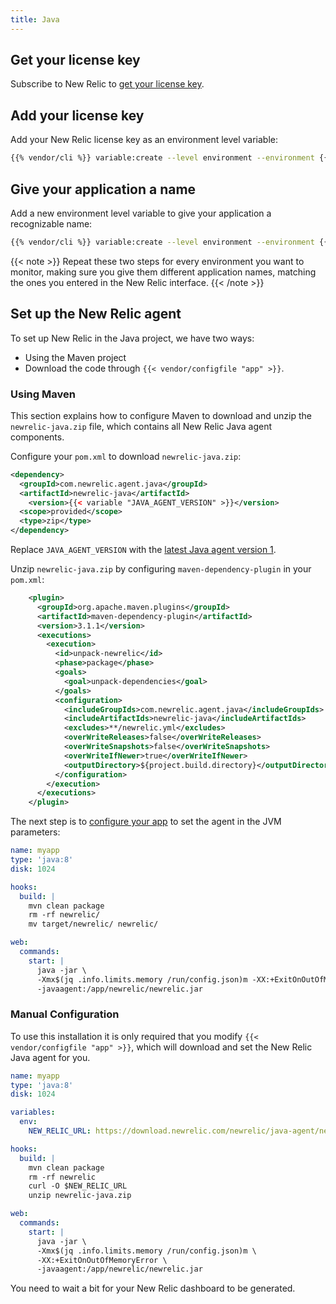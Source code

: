 ```yaml
---
title: Java
---
```


## Get your license key

Subscribe to New Relic to [get your license key](https://docs.newrelic.com/docs/apis/intro-apis/new-relic-api-keys/).

## Add your license key

Add your New Relic license key as an environment level variable:

```bash
{{% vendor/cli %}} variable:create --level environment --environment {{< variable "ENVIRONMENT_NAME" >}} --visible-build false --inheritable false env:NEW_RELIC_LICENSE_KEY --value {{< variable "NEW_RELIC_LICENSE_KEY" >}}
```

## Give your application a name

Add a new environment level variable to give your application a recognizable name:

```bash
{{% vendor/cli %}} variable:create --level environment --environment {{< variable "ENVIRONMENT_NAME" >}} --visible-build false --inheritable false env:NEW_RELIC_APP_NAME --value {{< variable "APP_NAME" >}}
```

{{< note >}}
Repeat these two steps for every environment you want to monitor, making sure you give them different application names, matching the ones you entered in the New Relic interface.
{{< /note >}}

## Set up the New Relic agent

To set up New Relic in the Java project, we have two ways:

- Using the Maven project
- Download the code through `{{< vendor/configfile "app" >}}`.

### Using Maven

This section explains how to configure Maven to download and unzip the `newrelic-java.zip` file, which contains all New Relic Java agent components.

Configure your `pom.xml` to download `newrelic-java.zip`:

```xml
<dependency>
  <groupId>com.newrelic.agent.java</groupId>
  <artifactId>newrelic-java</artifactId>
    <version>{{< variable "JAVA_AGENT_VERSION" >}}</version>
  <scope>provided</scope>
  <type>zip</type>
</dependency>
```

Replace `JAVA_AGENT_VERSION` with the [latest Java agent version 1](https://docs.newrelic.com/docs/agents/java-agent/getting-started/java-release-notes).

Unzip `newrelic-java.zip` by configuring `maven-dependency-plugin` in your `pom.xml`:

```xml
    <plugin>
      <groupId>org.apache.maven.plugins</groupId>
      <artifactId>maven-dependency-plugin</artifactId>
      <version>3.1.1</version>
      <executions>
        <execution>
          <id>unpack-newrelic</id>
          <phase>package</phase>
          <goals>
            <goal>unpack-dependencies</goal>
          </goals>
          <configuration>
            <includeGroupIds>com.newrelic.agent.java</includeGroupIds>
            <includeArtifactIds>newrelic-java</includeArtifactIds>
            <excludes>**/newrelic.yml</excludes>
            <overWriteReleases>false</overWriteReleases>
            <overWriteSnapshots>false</overWriteSnapshots>
            <overWriteIfNewer>true</overWriteIfNewer>
            <outputDirectory>${project.build.directory}</outputDirectory>
          </configuration>
        </execution>
      </executions>
    </plugin>
```

The next step is to [configure your app](/create-apps/_index.md) to set the agent in the JVM parameters:

```yaml {configFile="app"}
name: myapp
type: 'java:8'
disk: 1024

hooks:
  build: |
    mvn clean package
    rm -rf newrelic/
    mv target/newrelic/ newrelic/

web:
  commands:
    start: |
      java -jar \
      -Xmx$(jq .info.limits.memory /run/config.json)m -XX:+ExitOnOutOfMemoryError \
      -javaagent:/app/newrelic/newrelic.jar
```

### Manual Configuration

To use this installation it is only required that you modify `{{< vendor/configfile "app" >}}`, which will download and set the New Relic Java agent for you.

```yaml {configFile="app"}
name: myapp
type: 'java:8'
disk: 1024

variables:
  env:
    NEW_RELIC_URL: https://download.newrelic.com/newrelic/java-agent/newrelic-agent/current/newrelic-java.zip

hooks:
  build: |
    mvn clean package
    rm -rf newrelic
    curl -O $NEW_RELIC_URL
    unzip newrelic-java.zip

web:
  commands:
    start: |
      java -jar \
      -Xmx$(jq .info.limits.memory /run/config.json)m \
      -XX:+ExitOnOutOfMemoryError \
      -javaagent:/app/newrelic/newrelic.jar
```

You need to wait a bit for your New Relic dashboard to be generated.
